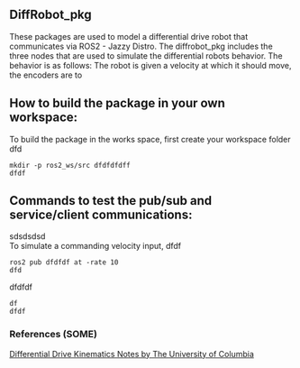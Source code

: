 ## DiffRobot_pkg
These packages are used to model a differential drive robot that communicates via ROS2 - Jazzy Distro.
The diffrobot_pkg includes the three nodes that are used to simulate the differential robots behavior.
The behavior is as follows:
The robot is given a velocity at which it should move, the encoders are to 


## How to build the package in your own workspace:
To build the package in the works space, first create your workspace folder dfd<br>


    mkdir -p ros2_ws/src dfdfdfdff
    dfdf

## Commands to test the pub/sub and service/client communications:
sdsdsdsd<br>
To simulate a commanding velocity input, dfdf<br>

    ros2 pub dfdfdf at -rate 10
    dfd

dfdfdf<br>

    df
    dfdf

### References (SOME)<br>
[Differential Drive Kinematics Notes by The University of Columbia](https://www.cs.columbia.edu/~allen/F17/NOTES/icckinematics.pdf "CS W4733 NOTES - Differential Drive Robots")

